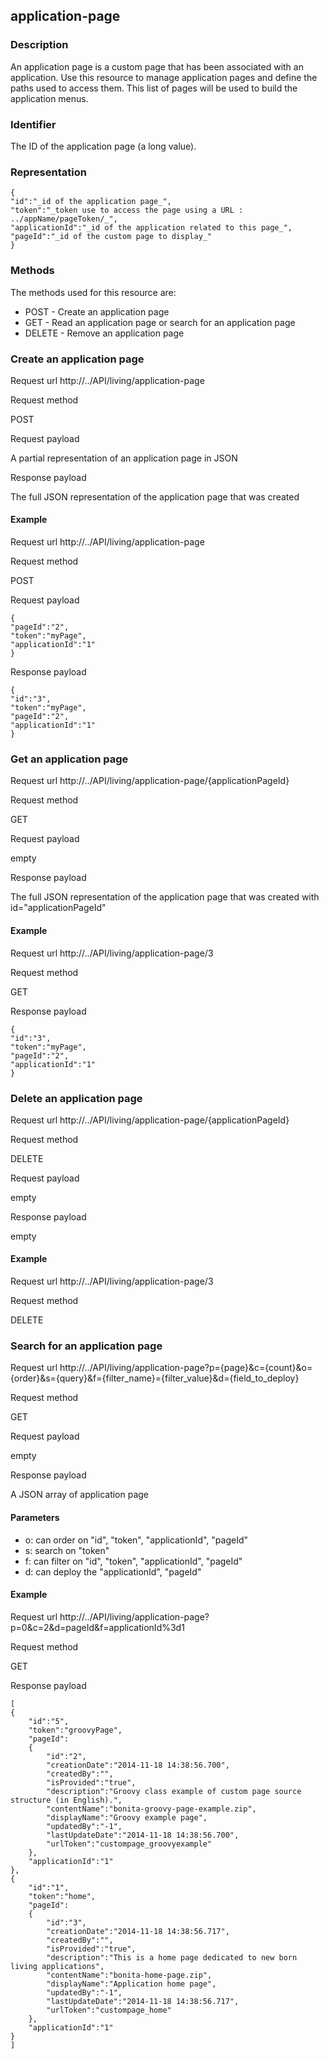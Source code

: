 ## application-page

### Description

An application page is a custom page that has been associated with an application. Use this resource to manage application pages and define the paths used to access them. This list of pages will be used to build the application menus.

### Identifier

The ID of the application page (a long value).

### Representation

    {
    "id":"_id of the application page_",
    "token":"_token use to access the page using a URL : ../appName/pageToken/_",
    "applicationId":"_id of the application related to this page_",
    "pageId":"_id of the custom page to display_"
    }

### Methods

The methods used for this resource are:

* POST - Create an application page
* GET - Read an application page or search for an application page
* DELETE - Remove an application page

### Create an application page
Request url
http://../API/living/application-page

Request method

POST

Request payload

A partial representation of an application page in JSON

Response payload

The full JSON representation of the application page that was created

#### Example
Request url
http://../API/living/application-page

Request method

POST

Request payload

    {
    "pageId":"2",
    "token":"myPage",
    "applicationId":"1"
    }

Response payload

    {
    "id":"3",
    "token":"myPage",
    "pageId":"2",
    "applicationId":"1"
    }

### Get an application page
Request url
http://../API/living/application-page/{applicationPageId}

Request method

GET

Request payload

empty

Response payload

The full JSON representation of the application page that was created with id="applicationPageId"

#### Example
Request url
http://../API/living/application-page/3

Request method

GET

Response payload

    {
    "id":"3",
    "token":"myPage",
    "pageId":"2",
    "applicationId":"1"
    }

### Delete an application page
Request url
http://../API/living/application-page/{applicationPageId}

Request method

DELETE

Request payload

empty

Response payload

empty

#### Example
Request url
http://../API/living/application-page/3

Request method

DELETE

### Search for an application page
Request url
http://../API/living/application-page?p={page}&c={count}&o={order}&s={query}&f={filter\_name}={filter\_value}&d={field\_to\_deploy}

Request method

GET

Request payload

empty

Response payload

A JSON array of application page

#### Parameters

* o: can order on "id", "token", "applicationId", "pageId"
* s: search on "token" 
* f: can filter on "id", "token", "applicationId", "pageId"
* d: can deploy the "applicationId", "pageId"

#### Example
Request url
http://../API/living/application-page?p=0&c=2&d=pageId&f=applicationId%3d1

Request method

GET

Response payload

    [
    {
    	"id":"5",
    	"token":"groovyPage",
    	"pageId":
    	{
    		"id":"2",
    		"creationDate":"2014-11-18 14:38:56.700",
    		"createdBy":"",
    		"isProvided":"true",
    		"description":"Groovy class example of custom page source structure (in English).",
    		"contentName":"bonita-groovy-page-example.zip",
    		"displayName":"Groovy example page",
    		"updatedBy":"-1",
    		"lastUpdateDate":"2014-11-18 14:38:56.700",
    		"urlToken":"custompage_groovyexample"
    	},
    	"applicationId":"1"
    },
    {
    	"id":"1",
    	"token":"home",
    	"pageId":
    	{
    		"id":"3",
    		"creationDate":"2014-11-18 14:38:56.717",
    		"createdBy":"",
    		"isProvided":"true",
    		"description":"This is a home page dedicated to new born living applications",
    		"contentName":"bonita-home-page.zip",
    		"displayName":"Application home page",
    		"updatedBy":"-1",
    		"lastUpdateDate":"2014-11-18 14:38:56.717",
    		"urlToken":"custompage_home"
    	},
    	"applicationId":"1"
    }
    ]